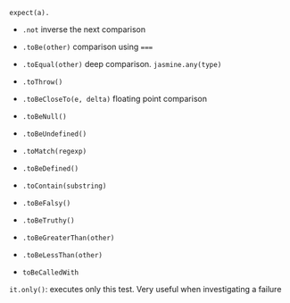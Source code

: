 
`expect(a).`
  - `.not` inverse the next comparison
  - `.toBe(other)` comparison using `===`
  - `.toEqual(other)` deep comparison. `jasmine.any(type)`
  - `.toThrow()`
  - `.toBeCloseTo(e, delta)` floating point comparison
  - `.toBeNull()`
  - `.toBeUndefined()`
  - `.toMatch(regexp)`
  - `.toBeDefined()`
  - `.toContain(substring)`
  - `.toBeFalsy()`
  - `.toBeTruthy()`
  - `.toBeGreaterThan(other)`
  - `.toBeLessThan(other)`

  - `toBeCalledWith` 
  


`it.only()`: executes only this test. Very useful when investigating a failure
